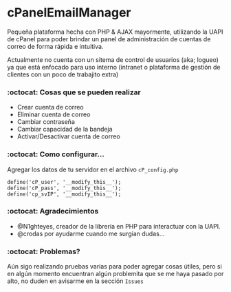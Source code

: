 # cPanelEmailManager
Pequeña plataforma hecha con PHP & AJAX mayormente, utilizando la UAPI de cPanel para poder brindar un panel de administración de cuentas de correo de forma rápida e intuitiva.

Actualmente no cuenta con un sitema de control de usuarios (aka; logueo) ya que está enfocado para uso interno (intranet o plataforma de gestión de clientes con un poco de trabajito extra)

### :octocat: Cosas que se pueden realizar
- Crear cuenta de correo
- Eliminar cuenta de correo
- Cambiar contraseña
- Cambiar capacidad de la bandeja
- Activar/Desactivar cuenta de correo



### :octocat: Como configurar...

Agregar los datos de tu servidor en el archivo `cP_config.php`

	define('cP_user', '__modify_this__');
	define('cP_pass', '__modify_this__');
	define('cp_svIP', '__modify_this__');



### :octocat: Agradecimientos

- @N1ghteyes, creador de la librería en PHP para interactuar con la UAPI.
- @crodas por ayudarme cuando me surgían dudas...


### :octocat: Problemas?

Aún sigo realizando pruebas varias para poder agregar cosas útiles, pero si en algún momento encuentran algún problemita que se me haya pasado por alto, no duden en avisarme en la sección `Issues`

<!--
GIT-CARD
cover: asd
color: #03A9F4
-->
